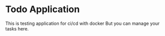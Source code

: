 # Todo Application
This is testing application for ci/cd with docker But you can manage your tasks here.
